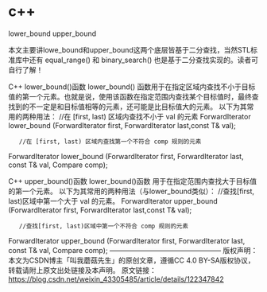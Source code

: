 # c++ 
lower_bound
upper_bound

  本文主要讲lowe_bound和upper_bound这两个底层皆基于二分查找，当然STL标准库中还有 equal_range() 和 binary_search() 也是基于二分查找实现的。读者可自行了解！

C++ lower_bound()函数
       lower_bound() 函数用于在指定区域内查找不小于目标值的第一个元素。也就是说，使用该函数在指定范围内查找某个目标值时，最终查找到的不一定是和目标值相等的元素，还可能是比目标值大的元素。
       以下为其常用的两种用法：
       //在 [first, last) 区域内查找不小于 val 的元素
ForwardIterator lower_bound (ForwardIterator first, ForwardIterator last,const T& val);

       //在 [first, last) 区域内查找第一个不符合 comp 规则的元素
ForwardIterator lower_bound (ForwardIterator first, ForwardIterator last, const T& val, Compare comp);

C++ upper_bound()函数
       lower_bound()函数 用于在指定范围内查找大于目标值的第一个元素。
       以下为其常用的两种用法（与lower_bound类似）：
       //查找[first, last)区域中第一个大于 val 的元素。
ForwardIterator upper_bound (ForwardIterator first, ForwardIterator last,const T& val);

       //查找[first, last)区域中第一个不符合 comp 规则的元素
ForwardIterator upper_bound (ForwardIterator first, ForwardIterator last, const T& val, Compare comp);
————————————————
版权声明：本文为CSDN博主「叫我蘑菇先生」的原创文章，遵循CC 4.0 BY-SA版权协议，转载请附上原文出处链接及本声明。
原文链接：https://blog.csdn.net/weixin_43305485/article/details/122347842